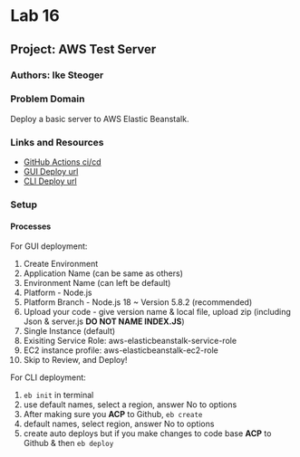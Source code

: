 # Lab 16

## Project: AWS Test Server

### Authors: Ike Steoger

### Problem Domain

Deploy a basic server to AWS Elastic Beanstalk.

### Links and Resources

- [GitHub Actions ci/cd](https://github.com/IkeSteoger/caps/actions)
- [GUI Deploy url](http://aws-test-4-env.eba-uegnz8y2.us-west-2.elasticbeanstalk.com/)
- [CLI Deploy url](http://aws-test-server2-dev.us-west-2.elasticbeanstalk.com/)

<!-- ### Collaborators

Kaeden O'maera
Josh Coffey
Reece Renninger
Ryan Gallaway -->

### Setup

#### Processes

For GUI deployment:

1. Create Environment
1. Application Name (can be same as others)
1. Environment Name (can left be default)
1. Platform - Node.js
1. Platform Branch - Node.js 18 ~ Version 5.8.2 (recommended)
1. Upload your code - give version name & local file, upload zip (including Json & server.js **DO NOT NAME INDEX.JS**)
1. Single Instance (default)
1. Exisiting Service Role: aws-elasticbeanstalk-service-role
1. EC2 instance profile: aws-elasticbeanstalk-ec2-role
1. Skip to Review, and Deploy!

For CLI deployment:

1. `eb init` in terminal
1. use default names, select a region, answer No to options
1. After making sure you **ACP** to Github, `eb create`
1. default names, select region, answer No to options
1. create auto deploys but if you make changes to code base **ACP** to Github & then `eb deploy`

<!-- #### How to initialize/run your application -->

<!-- Clone repo, `npm i`, alter `.env` file, `npm start`. -->

<!-- #### Tests

To run tests, after running `npm i`, run the command `npm test` -->

<!-- #### UML

![UML](./assets/uml.png) -->
